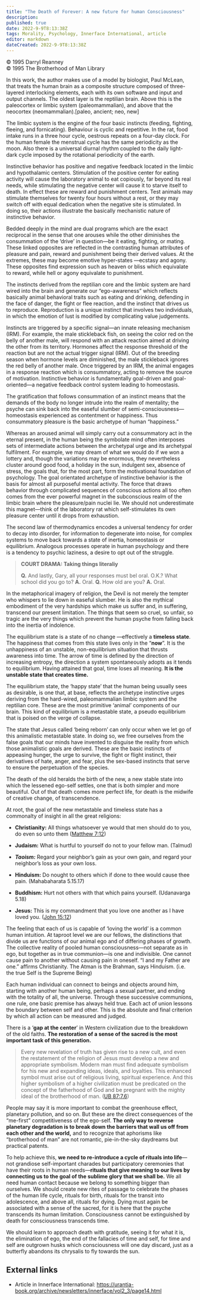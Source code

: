 ```yaml
---
title: "The Death of Forever: A new future for human Consciousness"
description: 
published: true
date: 2022-9-9T8:13:38Z
tags: Morality, Psychology, Innerface International, article
editor: markdown
dateCreated: 2022-9-9T8:13:38Z
---
```


<p class="v-card v-sheet theme--light grey lighten-3 px-2">© 1995 Darryl Reanney<br>© 1995 The Brotherhood of Man Library</p>

In this work, the author makes use of a model by biologist, Paul McLean, that treats the human brain as a composite structure composed of three-layered interlocking elements, each with its own software and input and output channels. The oldest layer is the reptilian brain. Above this is the paleocortex or limbic system (paleomammalian), and above that the neocortex (neomammalian).[paleo, ancient; neo, new]

The limbic system is the engine of the four basic instincts (feeding, fighting, fleeing, and fornicating). Behaviour is cyclic and repetitive. In the rat, food intake runs in a three hour cycle, oestrous repeats on a four-day clock. For the human female the menstrual cycle has the same periodicity as the moon. Also there is a universal diurnal rhythm coupled to the daily light-dark cycle imposed by the rotational periodicity of the earth.

Instinctive behavior has positive and negative feedback located in the limbic and hypothalamic centers. Stimulation of the positive center for eating activity will cause the laboratory animal to eat copiously, far beyond its real needs, while stimulating the negative center will cause it to starve itself to death. In effect these are reward and punishment centers. Test animals may stimulate themselves for twenty four hours without a rest, or they may switch off with equal dedication when the negative site is stimulated. In doing so, their actions illustrate the basically mechanistic nature of instinctive behavior.

Bedded deeply in the mind are dual programs which are the exact reciprocal in the sense that one arouses while the other diminishes the consummation of the ‘drive’ in question—be it eating, fighting, or mating. These linked opposites are reflected in the contrasting human attributes of pleasure and pain, reward and punishment being their derived values. At the extremes, these may become emotive hyper-states —ecstasy and agony. These opposites find expression such as heaven or bliss which equivalate to reward, while hell or agony equivalate to punishment.

The instincts derived from the reptilian core and the limbic system are hard wired into the brain and generate our “ego-awareness” which reflects basically animal behavioral traits such as eating and drinking, defending in the face of danger, the fight or flee reaction, and the instinct that drives us to reproduce. Reproduction is a unique instinct that involves two individuals, in which the emotion of lust is modified by complicating value judgements.

Instincts are triggered by a specific signal—an innate releasing mechanism (IRM). For example, the male stickleback fish, on seeing the color red on the belly of another male, will respond with an attack reaction aimed at driving the other from its territory. Hormones affect the response threshold of the reaction but are not the actual trigger signal (IRM). Out of the breeding season when hormone levels are diminished, the male stickleback ignores the red belly of another male. Once triggered by an IRM, the animal engages in a response reaction which is consummatory, acting to remove the source of motivation. Instinctive behavior is fundamentally goal-driven and goal-oriented—a negative feedback control system leading to homeostasis.

The gratification that follows consummation of an instinct means that the demands of the body no longer intrude into the realm of mentality; the psyche can sink back into the easeful slumber of semi-consciousness—homeostasis experienced as contentment or happiness. Thus consummatory pleasure is the basic archetype of human “happiness.”

Whereas an aroused animal will simply carry out a consummatory act in the eternal present, in the human being the symbolate mind often interposes sets of intermediate actions between the archetypal urge and its archetypal fulfilment. For example, we may dream of what we would do if we won a lottery and, though the variations may be enormous, they nevertheless cluster around good food, a holiday in the sun, indulgent sex, absence of stress, the goals that, for the most part, form the motivational foundation of psychology. The goal orientated archetype of instinctive behavior is the basis for almost all purposeful mental activity. The force that draws behavior through complicated sequences of conscious actions all too often comes from the ever powerful magnet in the subconscious realm of the limbic brain where the pleasure/pain nuclei lie. We should not underestimate this magnet—think of the laboratory rat which self-stimulates its own pleasure center until it drops from exhaustion.

The second law of thermodynamics encodes a universal tendency for order to decay into disorder, for information to degenerate into noise, for complex systems to move back towards a state of inertia, homeostasis or equilibrium. Analogous processes operate in human psychology and there is a tendency to psychic laziness, a desire to opt out of the struggle.

> **COURT DRAMA: Taking things literaliy**
> 
> **Q.** And lastly, Gary, all your responses must bel oral. O.K.? What school did you go to?
> **A.** Oral.
> **Q.** How old are you?
> **A.** Oral.

In the metaphorical imagery of religion, the Devil is not merely the tempter who whispers to lie down in easeful slumber. He is also the mythical embodiment of the very hardships which make us suffer and, in suffering, transcend our present limitation. The things that seem so cruel, so unfair, so tragic are the very things which prevent the human psyche from falling back into the inertia of indolence.

The equilibrium state is a state of no change —effectively a **timeless state**. The happiness that comes from this state lives only in the “**now**”. It is the unhappiness of an unstable, non-equilibrium situation that thrusts awareness into time. The arrow of time is defined by the direction of increasing entropy, the direction a system spontaneously adopts as it tends to equilibrium. Having attained that goal, time loses all meaning. **It is the unstable state that creates time.**

The equilibrium state, the ‘happy state’ that the human being usually sees as desirable, is one that, at base, reflects the archetype instinctive urges deriving from the hard-wired, paleomammalian limbic system and the reptilian core. These are the most primitive ‘animal’ components of our brain. This kind of equilibrium is a metastable state, a pseudo equilibrium that is poised on the verge of collapse.

The state that Jesus called ‘being reborn’ can only occur when we let go of this animalistic metastable state. In doing so, we free ourselves from the false goals that our minds have invented to disguise the reality from which those animalistic goals are derived. These are the basic instincts of appeasing hunger, the urge to survive, the fight or flight instinct, their derivatives of hate, anger, and fear, plus the sex-based instincts that serve to ensure the perpetuation of the species.

The death of the old heralds the birth of the new, a new stable state into which the lessened ego-self settles, one that is both simpler and more beautiful. Out of that death comes more perfect life, for death is the midwife of creative change, of transcendence.

At root, the goal of the new metastable and timeless state has a commonalty of insight in all the great religions:

- **Christianity:** All things whatsoever ye would that men should do to you, do even so unto them ([Matthew 7:12](/en/Bible/Matthew/7#v12))

- **Judaism:** What is hurtful to yourself do not to your fellow man. (Talmud)

- ***Taoism:*** Regard your neighbor’s gain as your own gain, and regard your neighbor’s loss as your own loss.

- **Hinduism:** Do nought to others which if done to thee would cause thee pain. (Mahabaharata 5.15.17)

- **Buddhism:** Hurt not others with that which pains yourself. (Udanavarga 5.18)

- **Jesus:** This is my commandment that you love one another as I have loved you. ([John 15:12](/en/Bible/John/15#v12))

The feeling that each of us is capable of ‘loving the world’ is a common human intuition. At taproot level we are our fellows, the distinctions that divide us are functions of our animal ego and of differing phases of growth. The collective reality of pooled human consciousness—not separate as in ego, but together as in true communion—is one and indivisible. One cannot cause pain to another without causing pain in oneself. “I and my Father are one.” affirms Christianity. The Atman is the Brahman, says Hinduism. (i.e. the true Self is the Supreme Being)

Each human individual can connect to beings and objects around him, starting with another human being, perhaps a sexual partner, and ending with the totality of all, the universe. Through these successive communions, one rule, one basic premise has always held true. Each act of union lessons the boundary between self and other. This is the absolute and final criterion by which all action can be measured and judged.

There is a ‘**gap at the center**’ in Western civilization due to the breakdown of the old faiths. **The restoration of a sense of the sacred is the most important task of this generation.**

> Every new revelation of truth has given rise to a new cult, and even the restatement of the religion of Jesus must develop a new and appropriate symbolism. Modern man must find adequate symbolism for his new and expanding ideas, ideals, and loyalties. This enhanced symbol must arise out of religious living, spiritual experience. And this higher symbolism of a higher civilization must be predicated on the concept of the fatherhood of God and be pregnant with the mighty ideal of the brotherhood of man. ([UB 87:7.6](/en/The_Urantia_Book/87#p7_6))

People may say it is more important to combat the greenhouse effect, planetary pollution, and so on. But these are the direct consequences of the “me-first” competitiveness of the ego-self. **The only way to reverse planetary degradation is to break down the barriers that wall us off from each other and the world,** and to recognize that aphorisms like “brotherhood of man” are not romantic, pie-in-the-sky daydreams but practical patents.

To help achieve this, **we need to re-introduce a cycle of rituals into life**—not grandiose self-important charades but participatory ceremonies that have their roots in human needs—**rituals that give meaning to our lives by connecting us to the goal of the sublime glory that we shall be.** We all need human contact because we belong to something bigger than ourselves. We should create new rites of passage to celebrate the phases of the human life cycle, rituals for birth, rituals for the transit into adolescence, and above all, rituals for dying. Dying must again be associated with a sense of the sacred, for it is here that the psyche transcends its human limitation. Consciousness cannot be extinguished by death for consciousness transcends time.

We should learn to approach death with gratitude, seeing it for what it is, the elimination of ego, the end of the fallacies of time and self, for time and self are outgrown husks which consciousness will one day discard, just as a butterfly abandons its chrysalis to fly towards the sun.

## External links

- Article in Innerface International: https://urantia-book.org/archive/newsletters/innerface/vol2_3/page14.html


